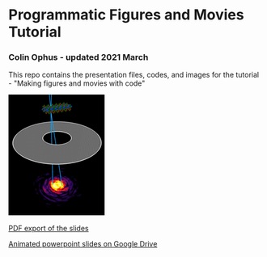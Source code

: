 # Programmatic Figures and Movies Tutorial

### Colin Ophus - updated 2021 March

This repo contains the presentation files, codes, and images for the tutorial - "Making figures and movies with code"

[![4DSTEM movie](images/STEM4D_movie04b_export.gif)](https://www.youtube.com/watch?v=2QUFgO5x1OY)

[PDF export of the slides ](https://github.com/cophus/Programmatic_Figures_Tutorial/blob/main/Ophus_APS_tutorial_programmatic_figures_v02_export.pdf)

[Animated powerpoint slides on Google Drive](https://drive.google.com/file/d/1PrV0_dmF_txkJctAWFWi6JNVDcQTA2Ye/view?usp=sharing)